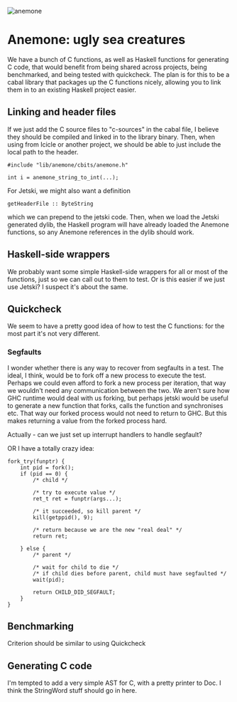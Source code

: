 ![anemone](https://upload.wikimedia.org/wikipedia/commons/thumb/a/a9/Haeckel_Actiniae.jpg/539px-Haeckel_Actiniae.jpg)

Anemone: ugly sea creatures
=======

We have a bunch of C functions, as well as Haskell functions for generating C code, that would benefit from being shared across projects, being benchmarked, and being tested with quickcheck.
The plan is for this to be a cabal library that packages up the C functions nicely, allowing you to link them in to an existing Haskell project easier.

## Linking and header files
If we just add the C source files to "c-sources" in the cabal file, I believe they should be compiled and linked in to the library binary.
Then, when using from Icicle or another project, we should be able to just include the local path to the header.

```
#include "lib/anemone/cbits/anemone.h"

int i = anemone_string_to_int(...);
```

For Jetski, we might also want a definition
```
getHeaderFile :: ByteString
```
which we can prepend to the jetski code.
Then, when we load the Jetski generated dylib, the Haskell program will have already loaded the Anemone functions, so any Anemone references in the dylib should work.


## Haskell-side wrappers
We probably want some simple Haskell-side wrappers for all or most of the functions, just so we can call out to them to test.
Or is this easier if we just use Jetski? I suspect it's about the same.


## Quickcheck
We seem to have a pretty good idea of how to test the C functions: for the most part it's not very different.

### Segfaults
I wonder whether there is any way to recover from segfaults in a test.
The ideal, I think, would be to fork off a new process to execute the test.
Perhaps we could even afford to fork a new process per iteration, that way we wouldn't need any communication between the two.
We aren't sure how GHC runtime would deal with us forking, but perhaps jetski would be useful to generate a new function that forks, calls the function and synchronises etc.
That way our forked process would not need to return to GHC.
But this makes returning a value from the forked process hard.

Actually - can we just set up interrupt handlers to handle segfault?

OR I have a totally crazy idea:
```
fork_try(funptr) {
    int pid = fork();
    if (pid == 0) {
        /* child */

        /* try to execute value */
        ret_t ret = funptr(args...);

        /* it succeeded, so kill parent */
        kill(getppid(), 9);

        /* return because we are the new "real deal" */
        return ret;

    } else {
        /* parent */

        /* wait for child to die */
        /* if child dies before parent, child must have segfaulted */
        wait(pid);

        return CHILD_DID_SEGFAULT;
    }
}
```


## Benchmarking
Criterion should be similar to using Quickcheck


## Generating C code
I'm tempted to add a very simple AST for C, with a pretty printer to Doc.
I think the StringWord stuff should go in here.


